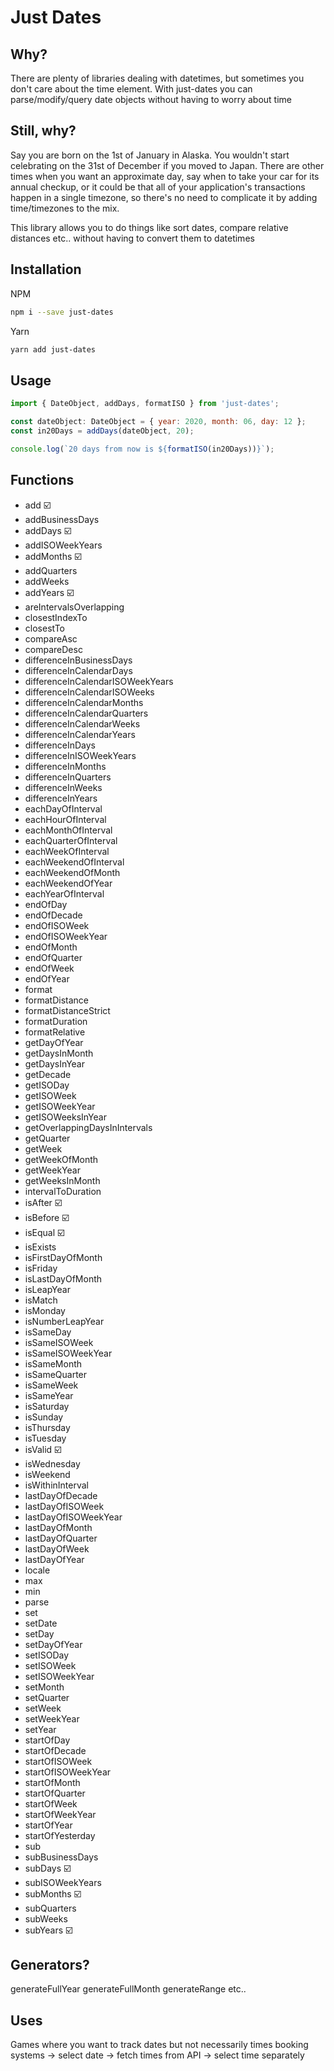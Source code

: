 # Just Dates

## Why?

There are plenty of libraries dealing with datetimes, but sometimes you don't care about the time element. With just-dates you can parse/modify/query date objects without having to worry about time

## Still, why?

Say you are born on the 1st of January in Alaska. You wouldn't start celebrating on the 31st of December if you moved to Japan. There are other times when you want an approximate day, say when to take your car for its annual checkup, or it could be that all of your application's transactions happen in a single timezone, so there's no need to complicate it by adding time/timezones to the mix.

This library allows you to do things like sort dates, compare relative distances etc.. without having to convert them to datetimes

## Installation

NPM
```bash
npm i --save just-dates
```
Yarn
```bash
yarn add just-dates
```

## Usage

```js
import { DateObject, addDays, formatISO } from 'just-dates';

const dateObject: DateObject = { year: 2020, month: 06, day: 12 };
const in20Days = addDays(dateObject, 20);

console.log(`20 days from now is ${formatISO(in20Days))}`);
```

## Functions

* add ☑️
* addBusinessDays
* addDays ☑️
* addISOWeekYears
* addMonths ☑️
* addQuarters
* addWeeks
* addYears ☑️
* areIntervalsOverlapping
* closestIndexTo
* closestTo
* compareAsc
* compareDesc
* differenceInBusinessDays
* differenceInCalendarDays
* differenceInCalendarISOWeekYears
* differenceInCalendarISOWeeks
* differenceInCalendarMonths
* differenceInCalendarQuarters
* differenceInCalendarWeeks
* differenceInCalendarYears
* differenceInDays
* differenceInISOWeekYears
* differenceInMonths
* differenceInQuarters
* differenceInWeeks
* differenceInYears
* eachDayOfInterval
* eachHourOfInterval
* eachMonthOfInterval
* eachQuarterOfInterval
* eachWeekOfInterval
* eachWeekendOfInterval
* eachWeekendOfMonth
* eachWeekendOfYear
* eachYearOfInterval
* endOfDay
* endOfDecade
* endOfISOWeek
* endOfISOWeekYear
* endOfMonth
* endOfQuarter
* endOfWeek
* endOfYear
* format
* formatDistance
* formatDistanceStrict
* formatDuration
* formatRelative
* getDayOfYear
* getDaysInMonth
* getDaysInYear
* getDecade
* getISODay
* getISOWeek
* getISOWeekYear
* getISOWeeksInYear
* getOverlappingDaysInIntervals
* getQuarter
* getWeek
* getWeekOfMonth
* getWeekYear
* getWeeksInMonth
* intervalToDuration
* isAfter ☑️
* isBefore ☑️
* isEqual ☑️
* isExists
* isFirstDayOfMonth
* isFriday
* isLastDayOfMonth
* isLeapYear
* isMatch
* isMonday
* isNumberLeapYear
* isSameDay
* isSameISOWeek
* isSameISOWeekYear
* isSameMonth
* isSameQuarter
* isSameWeek
* isSameYear
* isSaturday
* isSunday
* isThursday
* isTuesday
* isValid ☑️
* isWednesday
* isWeekend
* isWithinInterval
* lastDayOfDecade
* lastDayOfISOWeek
* lastDayOfISOWeekYear
* lastDayOfMonth
* lastDayOfQuarter
* lastDayOfWeek
* lastDayOfYear
* locale
* max
* min
* parse
* set
* setDate
* setDay
* setDayOfYear
* setISODay
* setISOWeek
* setISOWeekYear
* setMonth
* setQuarter
* setWeek
* setWeekYear
* setYear
* startOfDay
* startOfDecade
* startOfISOWeek
* startOfISOWeekYear
* startOfMonth
* startOfQuarter
* startOfWeek
* startOfWeekYear
* startOfYear
* startOfYesterday
* sub
* subBusinessDays
* subDays ☑️
* subISOWeekYears
* subMonths ☑️
* subQuarters
* subWeeks
* subYears ☑️


## Generators?
generateFullYear
generateFullMonth
generateRange
etc..

## Uses
Games where you want to track dates but not necessarily times
booking systems -> select date -> fetch times from API -> select time separately


